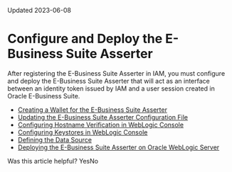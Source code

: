 Updated 2023-06-08
# Configure and Deploy the E-Business Suite Asserter
After registering the E-Business Suite Asserter in IAM, you must configure and deploy the E-Business Suite Asserter that will act as an interface between an identity token issued by IAM and a user session created in Oracle E-Business Suite.
  * [Creating a Wallet for the E-Business Suite Asserter](https://docs.oracle.com/en-us/iaas/Content/Identity/ebs/create-wallet-e-business-suite-asserter.htm#create-wallet-e-business-suite-asserter "For security purposes, the E-Business Suite Asserter component uses a wallet to register the client ID, client secret, and IAM URL as parameters.")
  * [Updating the E-Business Suite Asserter Configuration File](https://docs.oracle.com/en-us/iaas/Content/Identity/ebs/update-ebs-asserter-configuration-file.htm#update-ebs-asserter-configuration-file "After you register the IAM E-Business Suite Asserter \(EBS Asserter\), you can configure the asserter configuration file to connect with IAM during authentication.")
  * [Configuring Hostname Verification in WebLogic Console](https://docs.oracle.com/en-us/iaas/Content/Identity/ebs/configure-hostname-verification-weblogic-console.htm#configure-hostname-verification-weblogic-console "You can configure the hostname verification in Oracle WebLogic Server Administration Console.")
  * [Configuring Keystores in WebLogic Console](https://docs.oracle.com/en-us/iaas/Content/Identity/ebs/configure-keystores-weblogic-console.htm#configure-keystores-weblogic-console "Using If you are using Custom Trust Store in WebLogic for asserter deployment, instead of using Custom Identity and Custom Trust Store with WebLogic server, use Custom Identity and Java Trust Store. With this configuration, you do not need to import IAM certificate.")
  * [Defining the Data Source](https://docs.oracle.com/en-us/iaas/Content/Identity/ebs/define-data-source.htm#define-data-source "In the Oracle WebLogic Server where E-Business Suite Asserter is deployed, you must configure database connectivity by adding data sources to your WebLogic domain. WebLogic Java Database Connectivity \(JDBC\) data sources provide database access and database connection management.")
  * [Deploying the E-Business Suite Asserter on Oracle WebLogic Server](https://docs.oracle.com/en-us/iaas/Content/Identity/ebs/deploy-ebs-asserter-weblogic-server.htm#deploy-ebs-asserter-weblogic-server "You must deploy the E-Business Suite Asserter to the Administration Server instance of Oracle WebLogic Server to perform end-to-end testing of the integration.")


Was this article helpful?
YesNo


